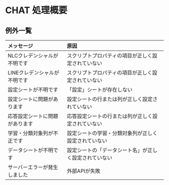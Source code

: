 # CHAT 処理概要

## 例外一覧

| メッセージ | 原因 |
|:---------|:------|
|NLCクレデンシャルが不明です |スクリプトプロパティの項目が正しく設定されていない|
|LINEクレデンシャルが不明です |スクリプトプロパティの項目が正しく設定されていない|
|設定シートが不明です |「設定」シートが存在しない|
|設定シートに問題があります|設定シートの行または列が正しく設定されていない|
|応答設定シートに問題があります|応答設定シートの行または列が正しく設定されていない|
|学習・分類対象列が不正です|設定シートの学習・分類対象列が正しく設定されていない|
|データシートが不明です|設定シートの「データシート名」が正しく設定されていない|
|サーバーエラーが発生しました|外部APIが失敗|
